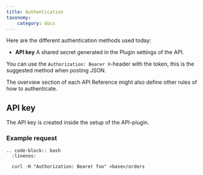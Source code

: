 ```yaml
---
title: Authentication
taxonomy:
    category: docs
---
```


Here are the different authentication methods used today:

* **API key** A shared secret generated in the Plugin settings of the API.

You can use the `Authorization: Bearer X`-header with the token, this is the suggested method when posting JSON.

The overview section of each API Reference might also define other rules of how to authenticate.

## API key

The API key is created inside the setup of the API-plugin.

### Example request

```eval_rst
.. code-block:: bash
  :linenos:

  curl -H "Authorization: Bearer foo" <base>/orders
```

